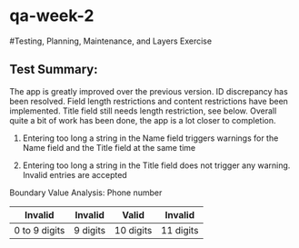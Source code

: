 # qa-week-2

#Testing, Planning, Maintenance, and Layers Exercise



## Test Summary:

The app is greatly improved over the previous version. ID discrepancy has been resolved. Field length restrictions and content restrictions have been implemented. Title field still needs length restriction, see below. Overall quite a bit of work has been done, the app is a lot closer to completion.

1. Entering too long a string in the Name field triggers warnings for the Name field and the Title field at the same time

2. Entering too long a string in the Title field does not trigger any warning. Invalid entries are accepted

Boundary Value Analysis: Phone number


|Invalid|Invalid|Valid|Invalid|
|---|---|---|---|
|0 to 9 digits |9 digits |10 digits |11 digits|

